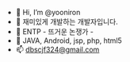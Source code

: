 - 👋 Hi, I’m @yooniron
- 👀 재미있게 개발하는 개발자입니다.
- 🌱 ENTP - 뜨거운 논쟁가 -
- 👀 JAVA, Android, jsp, php, html5
- 📫 dbscjf324@gmail.com

<!---
yooniron/yooniron is a ✨ special ✨ repository because its `README.md` (this file) appears on your GitHub profile.
You can click the Preview link to take a look at your changes.
--->
